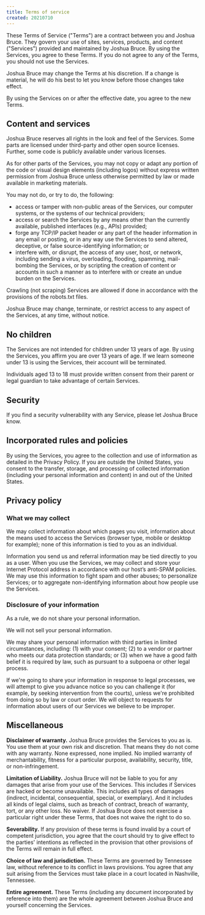 ```yaml
---
title: Terms of service
created: 20210710
---
```


These Terms of Service ("Terms") are a contract between you and Joshua Bruce. They govern your use of sites, services, products, and content ("Services") provided and maintained by Joshua Bruce. By using the Services, you agree to these Terms. If you do not agree to any of the Terms, you should not use the Services.

Joshua Bruce may change the Terms at his discretion. If a change is material, he will do his best to let you know before those changes take effect.

By using the Services on or after the effective date, you agree to the new Terms. 

## Content and services

Joshua Bruce reserves all rights in the look and feel of the Services. Some parts are licensed under third-party and other open source licenses. Further, some code is publicly available under various licenses.

As for other parts of the Services, you may not copy or adapt any portion of the code or visual design elements (including logos) without express written permission from Joshua Bruce unless otherwise permitted by law or made available in marketing materials.

You may not do, or try to do, the following:

- access or tamper with non-public areas of the Services, our computer systems, or the systems of our technical providers;
- access or search the Services by any means other than the currently available, published interfaces (e.g., APIs) provided;
- forge any TCP/IP packet header or any part of the header information in any email or posting, or in any way use the Services to send altered, deceptive, or false source-identifying information; or
- interfere with, or disrupt, the access of any user, host, or network, including sending a virus, overloading, flooding, spamming, mail-bombing the Services, or by scripting the creation of content or accounts in such a manner as to interfere with or create an undue burden on the Services.

Crawling (not scraping) Services are allowed if done in accordance with the provisions of the robots.txt files.

Joshua Bruce may change, terminate, or restrict access to any aspect of the Services, at any time, without notice.

## No children

The Services are not intended for children under 13 years of age. By using the Services, you affirm you are over 13 years of age. If we learn someone under 13 is using the Services, their account will be terminated.

Individuals aged 13 to 18 must provide written consent from their parent or legal guardian to take advantage of certain Services.

## Security

If you find a security vulnerability with any Service, please let Joshua Bruce know.

## Incorporated rules and policies

By using the Services, you agree to the collection and use of information as detailed in the Privacy Policy. If you are outside the United States, you consent to the transfer, storage, and processing of collected information (including your personal information and content) in and out of the United States.

## Privacy policy

### What we may collect

We may collect information about which pages you visit, information about the means used to access the Services (browser type, mobile or desktop for example); none of this information is tied to you as an individual.

Information you send us and referral information may be tied directly to you as a user. When you use the Services, we may collect and store your Internet Protocol address in accordance with our host’s anti-SPAM policies. We may use this information to fight spam and other abuses; to personalize Services; or to aggregate non-identifying information about how people use the Services.

### Disclosure of your information

As a rule, we do not share your personal information.

We will not sell your personal information.

We may share your personal information with third parties in limited circumstances, including: (1) with your consent; (2) to a vendor or partner who meets our data protection standards; or (3) when we have a good faith belief it is required by law, such as pursuant to a subpoena or other legal process.

If we're going to share your information in response to legal processes, we will attempt to give you advance notice so you can challenge it (for example, by seeking intervention from the courts), unless we're prohibited from doing so by law or court order. We will object to requests for information about users of our Services we believe to be improper.

## Miscellaneous

**Disclaimer of warranty.** Joshua Bruce provides the Services to you as is. You use them at your own risk and discretion. That means they do not come with any warranty. None expressed, none implied. No implied warranty of merchantability, fitness for a particular purpose, availability, security, title, or non-infringement.

**Limitation of Liability.** Joshua Bruce will not be liable to you for any damages that arise from your use of the Services. This includes if Services are hacked or become unavailable. This includes all types of damages (indirect, incidental, consequential, special, or exemplary). And it includes all kinds of legal claims, such as breach of contract, breach of warranty, tort, or any other loss.
No waiver. If Joshua Bruce does not exercise a particular right under these Terms, that does not waive the right to do so.

**Severability.** If any provision of these terms is found invalid by a court of competent jurisdiction, you agree that the court should try to give effect to the parties' intentions as reflected in the provision that other provisions of the Terms will remain in full effect.

**Choice of law and jurisdiction.** These Terms are governed by Tennessee law, without reference to its conflict in laws provisions. You agree that any suit arising from the Services must take place in a court located in Nashville, Tennessee.

**Entire agreement.** These Terms (including any document incorporated by reference into them) are the whole agreement between Joshua Bruce and yourself concerning the Services.